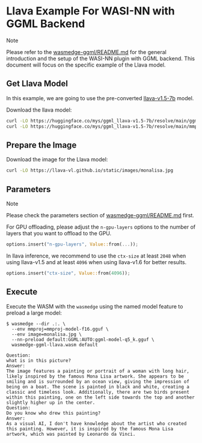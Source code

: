 # Llava Example For WASI-NN with GGML Backend

> [!NOTE]
> Please refer to the [wasmedge-ggml/README.md](../README.md) for the general introduction and the setup of the WASI-NN plugin with GGML backend. This document will focus on the specific example of the Llava model.

## Get Llava Model

In this example, we are going to use the pre-converted [llava-v1.5-7b](https://huggingface.co/mys/ggml_llava-v1.5-7b) model.

Download the llava model:

```bash
curl -LO https://huggingface.co/mys/ggml_llava-v1.5-7b/resolve/main/ggml-model-q5_k.gguf
curl -LO https://huggingface.co/mys/ggml_llava-v1.5-7b/resolve/main/mmproj-model-f16.gguf
```

## Prepare the Image

Download the image for the Llava model:

```bash
curl -LO https://llava-vl.github.io/static/images/monalisa.jpg
```

## Parameters

> [!NOTE]
> Please check the parameters section of [wasmedge-ggml/README.md](https://github.com/second-state/WasmEdge-WASINN-examples/tree/master/wasmedge-ggml#parameters) first.

For GPU offloading, please adjust the `n-gpu-layers` options to the number of layers that you want to offload to the GPU.

```rust
options.insert("n-gpu-layers", Value::from(...));
```

In llava inference, we recommend to use the `ctx-size` at least `2048` when using llava-v1.5 and at least `4096` when using llava-v1.6 for better results.

```rust
options.insert("ctx-size", Value::from(4096));
```

## Execute

Execute the WASM with the `wasmedge` using the named model feature to preload a large model:

```console
$ wasmedge --dir .:. \
  --env mmproj=mmproj-model-f16.gguf \
  --env image=monalisa.jpg \
  --nn-preload default:GGML:AUTO:ggml-model-q5_k.gguf \
  wasmedge-ggml-llava.wasm default

Question:
what is in this picture?
Answer:
The image features a painting or portrait of a woman with long hair, likely inspired by the famous Mona Lisa artwork. She appears to be smiling and is surrounded by an ocean view, giving the impression of being on a boat. The scene is painted in black and white, creating a classic and timeless look. Additionally, there are two birds present within this painting, one on the left side towards the top and another slightly higher up in the center.
Question:
Do you know who drew this painting?
Answer:
As a visual AI, I don't have knowledge about the artist who created this painting. However, it is inspired by the famous Mona Lisa artwork, which was painted by Leonardo da Vinci.
```
